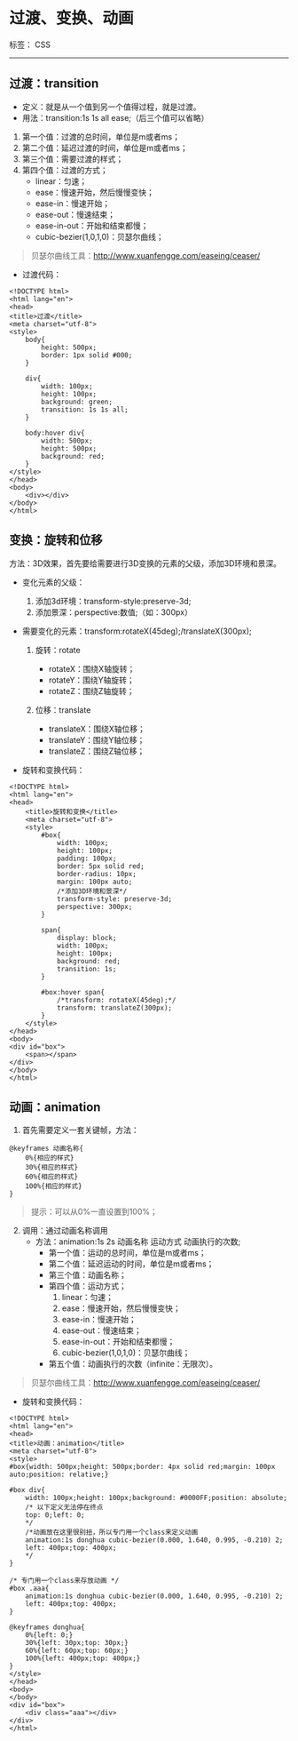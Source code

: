 ﻿# 过渡、变换、动画

标签： CSS

---

## 过渡：transition

- 定义：就是从一个值到另一个值得过程，就是过渡。
- 用法：transition:1s 1s all ease;（后三个值可以省略）
1. 第一个值：过渡的总时间，单位是m或者ms；
2. 第二个值：延迟过渡的时间，单位是m或者ms；
3. 第三个值：需要过渡的样式；
4. 第四个值：过渡的方式；
    - linear：匀速；
    - ease：慢速开始，然后慢慢变快；
    - ease-in：慢速开始；
    - ease-out：慢速结束；
    - ease-in-out：开始和结束都慢；
    - cubic-bezier(1,0,1,0)：贝瑟尔曲线；

> 贝瑟尔曲线工具：http://www.xuanfengge.com/easeing/ceaser/

- 过渡代码：
```
<!DOCTYPE html>
<html lang="en">
<head>
<title>过渡</title>
<meta charset="utf-8">
<style>
    body{
        height: 500px;
        border: 1px solid #000;
    }

    div{
        width: 100px;
        height: 100px;
        background: green;
        transition: 1s 1s all;
    }

    body:hover div{
        width: 500px;
        height: 500px;
        background: red;
    }
</style>
</head>
<body>
    <div></div>
</body>
</html>
```

## 变换：旋转和位移

方法：3D效果，首先要给需要进行3D变换的元素的父级，添加3D环境和景深。
    
- 变化元素的父级：
    1. 添加3d环境：transform-style:preserve-3d;
    2. 添加景深：perspective:数值;（如：300px）

- 需要变化的元素：transform:rotateX(45deg);/translateX(300px);
    1. 旋转：rotate
        - rotateX：围绕X轴旋转；
        - rotateY：围绕Y轴旋转；
        - rotateZ：围绕Z轴旋转；

    2. 位移：translate
        - translateX：围绕X轴位移；
        - translateY：围绕Y轴位移；
        - translateZ：围绕Z轴位移；
        
- 旋转和变换代码：
```
<!DOCTYPE html>
<html lang="en">
<head>
    <title>旋转和变换</title>
    <meta charset="utf-8">
    <style>
        #box{
            width: 100px;
            height: 100px;
            padding: 100px;
            border: 5px solid red;
            border-radius: 10px;
            margin: 100px auto;
            /*添加3D环境和景深*/
            transform-style: preserve-3d;
            perspective: 300px;
        }

        span{
            display: block;
            width: 100px;
            height: 100px;
            background: red;
            transition: 1s;
        }

        #box:hover span{
            /*transform: rotateX(45deg);*/
            transform: translateZ(300px);
        }
    </style>
</head>
<body>
<div id="box">
    <span></span>
</div>
</body>
</html>
```
        
## 动画：animation

1. 首先需要定义一套关键帧，方法：
```
@keyframes 动画名称{
    0%{相应的样式}
    30%{相应的样式}
    60%{相应的样式}
    100%{相应的样式}
}
```
> 提示：可以从0%一直设置到100%；

2. 调用：通过动画名称调用
    - 方法：animation:1s 2s 动画名称 运动方式 动画执行的次数;
        - 第一个值：运动的总时间，单位是m或者ms；
        - 第二个值：延迟运动的时间，单位是m或者ms；
        - 第三个值：动画名称；
        - 第四个值：运动方式；
            1. linear：匀速；
            2. ease：慢速开始，然后慢慢变快；
            3. ease-in：慢速开始；
            4. ease-out：慢速结束；
            5. ease-in-out：开始和结束都慢；
            6. cubic-bezier(1,0,1,0)：贝瑟尔曲线；
        - 第五个值：动画执行的次数（infinite：无限次）。

> 贝瑟尔曲线工具：http://www.xuanfengge.com/easeing/ceaser/

- 旋转和变换代码：
```
<!DOCTYPE html>
<html lang="en">
<head>
<title>动画：animation</title>
<meta charset="utf-8">
<style>
#box{width: 500px;height: 500px;border: 4px solid red;margin: 100px auto;position: relative;}

#box div{
    width: 100px;height: 100px;background: #0000FF;position: absolute;
    /* 以下定义无法停在终点
    top: 0;left: 0;
    */
    /*动画放在这里很别扭，所以专门用一个class来定义动画
    animation:1s donghua cubic-bezier(0.000, 1.640, 0.995, -0.210) 2;
    left: 400px;top: 400px;
    */
}

/* 专门用一个class来存放动画 */
#box .aaa{
    animation:1s donghua cubic-bezier(0.000, 1.640, 0.995, -0.210) 2;
    left: 400px;top: 400px;
}

@keyframes donghua{
    0%{left: 0;}
    30%{left: 30px;top: 30px;}
    60%{left: 60px;top: 60px;}
    100%{left: 400px;top: 400px;}
}
</style>
</head>
<body>
</body>
<div id="box">
    <div class="aaa"></div>
</div>
</html>
```




